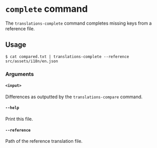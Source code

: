 # `complete` command

The `translations-complete` command completes missing keys from a reference file.

## Usage

    $ cat compared.txt | translations-complete --reference src/assets/i18n/en.json

### Arguments

#### `<input>`

Differences as outputted by the `translations-compare` command.

#### `--help`

Print this file.

#### `--reference`

Path of the reference translation file.
